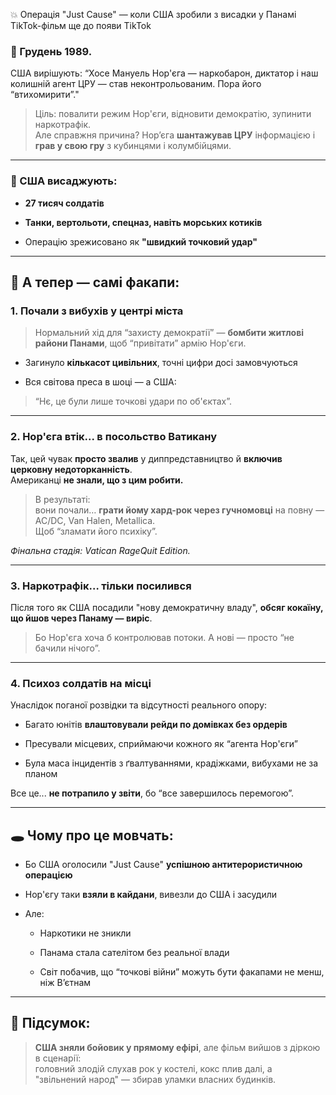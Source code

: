 💥 Операція "Just Cause" — коли США зробили з висадки у Панамі TikTok-фільм ще до появи TikTok

### 📆 Грудень 1989.

США вирішують: “Хосе Мануель Нор'єга — наркобарон, диктатор і наш колишній агент ЦРУ — став неконтрольованим. Пора його “втихомирити”."

> Ціль: повалити режим Нор'єги, відновити демократію, зупинити наркотрафік.  
> Але справжня причина? Нор’єга **шантажував ЦРУ** інформацією і **грав у свою гру** з кубинцями і колумбійцями.

---

### 🛬 США висаджують:

- **27 тисяч солдатів**
    
- **Танки, вертольоти, спецназ, навіть морських котиків**
    
- Операцію зрежисовано як **"швидкий точковий удар"**
    

---

## 🎪 А тепер — самі факапи:

### 1. **Почали з вибухів у центрі міста**

> Нормальний хід для “захисту демократії” — **бомбити житлові райони Панами**, щоб “привітати” армію Нор'єги.

- Загинуло **кількасот цивільних**, точні цифри досі замовчуються
    
- Вся світова преса в шоці — а США:
    

> “Нє, це були лише точкові удари по об'єктах”.

---

### 2. **Нор'єга втік... в посольство Ватикану**

Так, цей чувак **просто звалив** у диппредставництво й **включив церковну недоторканність**.  
Американці **не знали, що з цим робити.**

> В результаті:  
> вони почали… **грати йому хард-рок через гучномовці** на повну — AC/DC, Van Halen, Metallica.  
> Щоб “зламати його психіку”.

_Фінальна стадія: Vatican RageQuit Edition._

---

### 3. **Наркотрафік… тільки посилився**

Після того як США посадили "нову демократичну владу", **обсяг кокаїну, що йшов через Панаму — виріс**.

> Бо Нор'єга хоча б контролював потоки. А нові — просто “не бачили нічого”.

---

### 4. **Психоз солдатів на місці**

Унаслідок поганої розвідки та відсутності реального опору:

- Багато юнітів **влаштовували рейди по домівках без ордерів**
    
- Пресували місцевих, сприймаючи кожного як “агента Нор'єги”
    
- Була маса інцидентів з ґвалтуваннями, крадіжками, вибухами не за планом
    

Все це... **не потрапило у звіти**, бо “все завершилось перемогою”.

---

## 🕳️ Чому про це мовчать:

- Бо США оголосили "Just Cause" **успішною антитерористичною операцією**
    
- Нор'єгу таки **взяли в кайдани**, вивезли до США і засудили
    
- Але:
    
    - Наркотики не зникли
        
    - Панама стала сателітом без реальної влади
        
    - Світ побачив, що “точкові війни” можуть бути факапами не менш, ніж Вʼєтнам
        

---

## 🤡 Підсумок:

> **США зняли бойовик у прямому ефірі**, але фільм вийшов з діркою в сценарії:  
> головний злодій слухав рок у костелі, кокс плив далі, а "звільнений народ" — збирав уламки власних будинків.